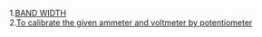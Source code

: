 1.<a href="http://vlabs.iitb.ac.in/rec-bootathon/recbian-bandwidth-recb/">BAND WIDTH</a><br>
2.<a href="#">To calibrate the given ammeter and voltmeter by potentiometer</a>